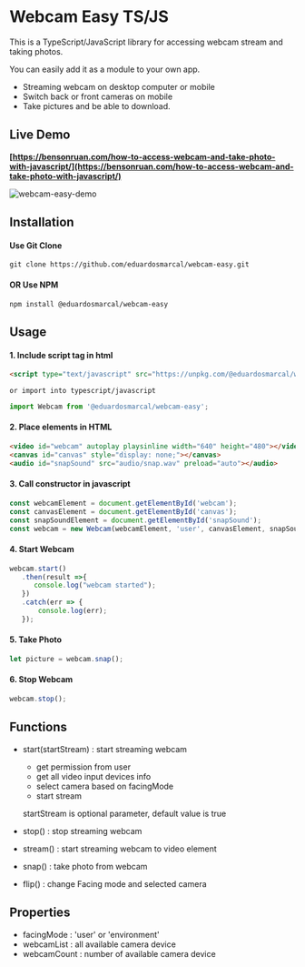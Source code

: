 # Webcam Easy TS/JS
This is a TypeScript/JavaScript library for accessing webcam stream and taking photos.

You can easily add it as a module to your own app.

- Streaming webcam on desktop computer or mobile
- Switch back or front cameras on mobile
- Take pictures and be able to download.

## Live Demo
**[https://bensonruan.com/how-to-access-webcam-and-take-photo-with-javascript/](https://bensonruan.com/how-to-access-webcam-and-take-photo-with-javascript/)**

![webcam-easy-demo](https://bensonruan.com/wp-content/uploads/2020/04/webcam-easy-demo-ok.gif)

## Installation

#### Use Git Clone
``` shell
git clone https://github.com/eduardosmarcal/webcam-easy.git
```

#### OR Use NPM
``` shell
npm install @eduardosmarcal/webcam-easy
```

## Usage

#### 1. Include script tag in html <head>
```html
<script type="text/javascript" src="https://unpkg.com/@eduardosmarcal/webcam-easy/dist/webcam-easy.min.js"></script>
```
    or import into typescript/javascript
``` js
import Webcam from '@eduardosmarcal/webcam-easy';
```


#### 2. Place elements in HTML
```html
<video id="webcam" autoplay playsinline width="640" height="480"></video>
<canvas id="canvas" style="display: none;"></canvas>
<audio id="snapSound" src="audio/snap.wav" preload="auto"></audio>
```

#### 3. Call constructor in javascript
``` js
const webcamElement = document.getElementById('webcam');
const canvasElement = document.getElementById('canvas');
const snapSoundElement = document.getElementById('snapSound');
const webcam = new Webcam(webcamElement, 'user', canvasElement, snapSoundElement);
```

#### 4. Start Webcam 
``` js
webcam.start()
   .then(result =>{
      console.log("webcam started");
   })
   .catch(err => {
       console.log(err);
   });
```

#### 5. Take Photo
``` js
let picture = webcam.snap();
``` 

#### 6. Stop Webcam 
``` js
webcam.stop();
```

## Functions
- start(startStream) : start streaming webcam 
  - get permission from user
  - get all video input devices info
  - select camera based on facingMode 
  - start stream
  
  startStream is optional parameter, default value is true
      
- stop() : stop streaming webcam
  
- stream() : start streaming webcam to video element
  
- snap() : take photo from webcam
  
- flip() : change Facing mode and selected camera

## Properties

- facingMode : 'user' or 'environment'
- webcamList : all available camera device
- webcamCount : number of available camera device
